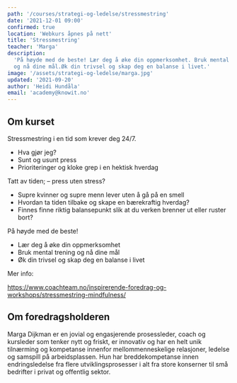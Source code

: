 ```yaml
---
path: '/courses/strategi-og-ledelse/stressmestring'
date: '2021-12-01 09:00'
confirmed: true
location: 'Webkurs åpnes på nett'
title: 'Stressmestring'
teacher: 'Marga'
description:
  'På høyde med de beste! Lær deg å øke din oppmerksomhet. Bruk mental trening
  og nå dine mål.Øk din trivsel og skap deg en balanse i livet.'
image: '/assets/strategi-og-ledelse/marga.jpg'
updated: '2021-09-20'
author: 'Heidi Hundåla'
email: 'academy@knowit.no'
---
```


## Om kurset

Stressmestring i en tid som krever deg 24/7.

- Hva gjør jeg?
- Sunt og usunt press
- Prioriteringer og kloke grep i en hektisk hverdag

Tatt av tiden; – press uten stress?

- Supre kvinner og supre menn lever uten å gå på en smell
- Hvordan ta tiden tilbake og skape en bærekraftig hverdag?
- Finnes finne riktig balansepunkt slik at du verken brenner ut eller ruster
  bort?

På høyde med de beste!

- Lær deg å øke din oppmerksomhet
- Bruk mental trening og nå dine mål
- Øk din trivsel og skap deg en balanse i livet

Mer info:

https://www.coachteam.no/inspirerende-foredrag-og-workshops/stressmestring-mindfulness/

## Om foredragsholderen

Marga Dijkman er en jovial og engasjerende prosessleder, coach og kursleder
som tenker nytt og friskt, er innovativ og har en helt unik tilnærming og
kompetanse innenfor mellommenneskelige relasjoner, ledelse og samspill på
arbeidsplassen. Hun har breddekompetanse innen endringsledelse fra flere
utviklingsprosesser i alt fra store konserner til små bedrifter i privat og
offentlig sektor.
